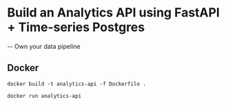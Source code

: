 # Build an Analytics API using FastAPI + Time-series Postgres

--
Own your data pipeline

## Docker

`docker build -t analytics-api -f Dockerfile .`

`docker run analytics-api`
